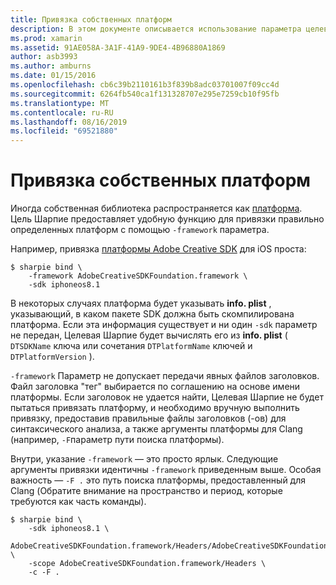 ```yaml
---
title: Привязка собственных платформ
description: В этом документе описывается использование параметра целевой платформы Шарпие для создания привязки к библиотеке, распространяемой в качестве платформы.
ms.prod: xamarin
ms.assetid: 91AE058A-3A1F-41A9-9DE4-4B96880A1869
author: asb3993
ms.author: amburns
ms.date: 01/15/2016
ms.openlocfilehash: cb6c39b2110161b3f839b8adc03701007f09cc4d
ms.sourcegitcommit: 6264fb540ca1f131328707e295e7259cb10f95fb
ms.translationtype: MT
ms.contentlocale: ru-RU
ms.lasthandoff: 08/16/2019
ms.locfileid: "69521880"
---
```

# <a name="binding-native-frameworks"></a>Привязка собственных платформ

Иногда собственная библиотека распространяется как [платформа](https://developer.apple.com/library/mac/documentation/MacOSX/Conceptual/BPFrameworks/Concepts/WhatAreFrameworks.html). Цель Шарпие предоставляет удобную функцию для привязки правильно определенных платформ с помощью `-framework` параметра.

Например, привязка [платформы Adobe Creative SDK](https://creativesdk.adobe.com/downloads.html) для iOS проста:

```
$ sharpie bind \
    -framework AdobeCreativeSDKFoundation.framework \
    -sdk iphoneos8.1
```

В некоторых случаях платформа будет указывать **info. plist** , указывающий, в каком пакете SDK должна быть скомпилирована платформа. Если эта информация существует и ни один `-sdk` параметр не передан, Целевая Шарпие будет вычислять его из **info. plist** ( `DTSDKName` ключа или сочетания `DTPlatformName` ключей и `DTPlatformVersion` ).

`-framework` Параметр не допускает передачи явных файлов заголовков. Файл заголовка "тег" выбирается по соглашению на основе имени платформы. Если заголовок не удается найти, Целевая Шарпие не будет пытаться привязать платформу, и необходимо вручную выполнить привязку, предоставив правильные файлы заголовков (-ов) для синтаксического анализа, а также аргументы платформы для Clang (например, `-F`параметр пути поиска платформы).

Внутри, указание `-framework` — это просто ярлык. Следующие аргументы привязки идентичны `-framework` приведенным выше.
Особая важность — `-F .` это путь поиска платформы, предоставленный для Clang (Обратите внимание на пространство и период, которые требуются как часть команды).

```
$ sharpie bind \
    -sdk iphoneos8.1 \
    AdobeCreativeSDKFoundation.framework/Headers/AdobeCreativeSDKFoundation.h \
    -scope AdobeCreativeSDKFoundation.framework/Headers \
    -c -F .
```
